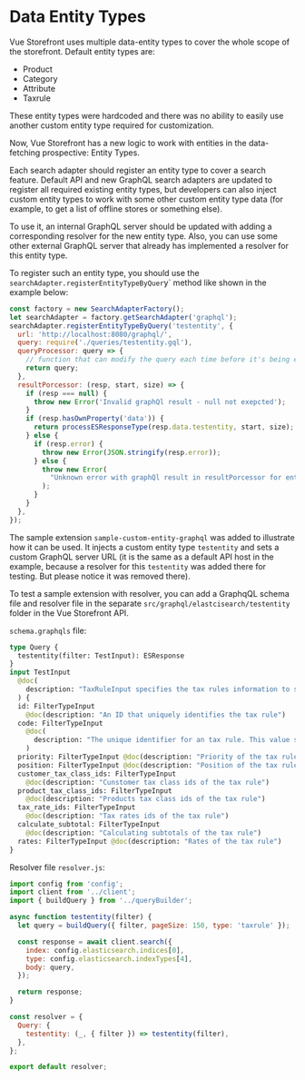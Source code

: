 # Data Entity Types

Vue Storefront uses multiple data-entity types to cover the whole scope of the storefront. Default entity types are:

- Product
- Category
- Attribute
- Taxrule

These entity types were hardcoded and there was no ability to easily use another custom entity type required for customization.

Now, Vue Storefront has a new logic to work with entities in the data-fetching prospective: Entity Types.

Each search adapter should register an entity type to cover a search feature. Default API and new GraphQL search adapters are updated to register all required existing entity types, but developers can also inject custom entity types to work with some other custom entity type data (for example, to get a list of offline stores or something else).

To use it, an internal GraphQL server should be updated with adding a corresponding resolver for the new entity type. Also, you can use some other external GraphQL server that already has implemented a resolver for this entity type.

To register such an entity type, you should use the `searchAdapter.registerEntityTypeByQuer`y` method like shown in the example below:

```js
const factory = new SearchAdapterFactory();
let searchAdapter = factory.getSearchAdapter('graphql');
searchAdapter.registerEntityTypeByQuery('testentity', {
  url: 'http://localhost:8080/graphql/',
  query: require('./queries/testentity.gql'),
  queryProcessor: query => {
    // function that can modify the query each time before it's being executed
    return query;
  },
  resultPorcessor: (resp, start, size) => {
    if (resp === null) {
      throw new Error('Invalid graphQl result - null not exepcted');
    }
    if (resp.hasOwnProperty('data')) {
      return processESResponseType(resp.data.testentity, start, size);
    } else {
      if (resp.error) {
        throw new Error(JSON.stringify(resp.error));
      } else {
        throw new Error(
          "Unknown error with graphQl result in resultPorcessor for entity type 'category'",
        );
      }
    }
  },
});
```

The sample extension `sample-custom-entity-graphql` was added to illustrate how it can be used. It injects a custom entity type `testentity` and sets a custom GraphQL server URL (it is the same as a default API host in the example, because a resolver for this `testentity` was added there for testing. But please notice it was removed there).

To test a sample extension with resolver, you can add a GraphqQL schema file and resolver file in the separate `src/graphql/elastcisearch/testentity` folder in the Vue Storefront API.

`schema.graphqls` file:

```graphql
type Query {
  testentity(filter: TestInput): ESResponse
}
input TestInput
  @doc(
    description: "TaxRuleInput specifies the tax rules information to search"
  ) {
  id: FilterTypeInput
    @doc(description: "An ID that uniquely identifies the tax rule")
  code: FilterTypeInput
    @doc(
      description: "The unique identifier for an tax rule. This value should be in lowercase letters without spaces."
    )
  priority: FilterTypeInput @doc(description: "Priority of the tax rule")
  position: FilterTypeInput @doc(description: "Position of the tax rule")
  customer_tax_class_ids: FilterTypeInput
    @doc(description: "Cunstomer tax class ids of the tax rule")
  product_tax_class_ids: FilterTypeInput
    @doc(description: "Products tax class ids of the tax rule")
  tax_rate_ids: FilterTypeInput
    @doc(description: "Tax rates ids of the tax rule")
  calculate_subtotal: FilterTypeInput
    @doc(description: "Calculating subtotals of the tax rule")
  rates: FilterTypeInput @doc(description: "Rates of the tax rule")
}
```

Resolver file `resolver.js`:

```js
import config from 'config';
import client from '../client';
import { buildQuery } from '../queryBuilder';

async function testentity(filter) {
  let query = buildQuery({ filter, pageSize: 150, type: 'taxrule' });

  const response = await client.search({
    index: config.elasticsearch.indices[0],
    type: config.elasticsearch.indexTypes[4],
    body: query,
  });

  return response;
}

const resolver = {
  Query: {
    testentity: (_, { filter }) => testentity(filter),
  },
};

export default resolver;
```
